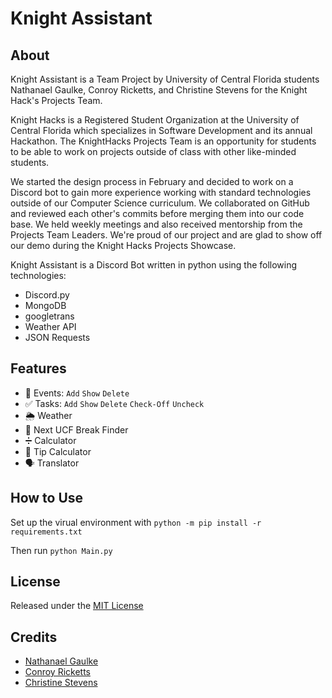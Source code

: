# Knight Assistant

## About
Knight Assistant is a Team Project by University of Central Florida students Nathanael Gaulke, Conroy Ricketts, and Christine Stevens for the Knight Hack's Projects Team. 

Knight Hacks is a Registered Student Organization at the University of Central Florida which specializes in Software Development and its annual Hackathon. The KnightHacks Projects Team is an opportunity for students to be able to work on projects outside of class with other like-minded students.

We started the design process in February and decided to work on a Discord bot to gain more experience working with standard technologies outside of our Computer Science curriculum. We collaborated on GitHub and reviewed each other's commits before merging them into our code base.  We held weekly meetings and also received mentorship from the Projects Team Leaders. We're proud of our project and are glad to show off our demo during the Knight Hacks Projects Showcase.


Knight Assistant is a Discord Bot written in python using the following technologies: 

* Discord.py
* MongoDB
* googletrans 
* Weather API
* JSON Requests


## Features

* :calendar: Events: `Add`  `Show`  `Delete` 
* :white_check_mark: Tasks: `Add`  `Show`  `Delete`  `Check-Off`  `Uncheck`
* :sun_behind_rain_cloud: Weather
* :christmas_tree: Next UCF Break Finder
* :heavy_division_sign: Calculator 
* :money_with_wings: Tip Calculator
* :speaking_head: Translator

## How to Use

Set up the virual environment with 
`python -m pip install -r requirements.txt`

Then run
`python Main.py`

## License
Released under the [MIT License](https://github.com/nategaulke/Discord_Personal_Assistant/blob/main/LICENSE)

## Credits
* [Nathanael Gaulke](https://github.com/nategaulke)
* [Conroy Ricketts](https://github.com/conroyr41)
* [Christine Stevens](https://github.com/cmstevens02)


